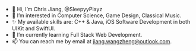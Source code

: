 - 👋 Hi, I’m Chris Jiang, @SleepyyPlayz
- 👀 I’m interested in Computer Science, Game Design, Classical Music.
- ✨ My available skills are: C++ & Java, iOS Software Development in both UIKit and SwiftUI.
- 🌱 I’m currently learning Full Stack Web Development.
- 📫 You can reach me by email at jiang.wangzheng@outlook.com.

<!---
SleepyyPlayz/SleepyyPlayz is a ✨ special ✨ repository because its `README.md` (this file) appears on your GitHub profile.
You can click the Preview link to take a look at your changes.
--->
